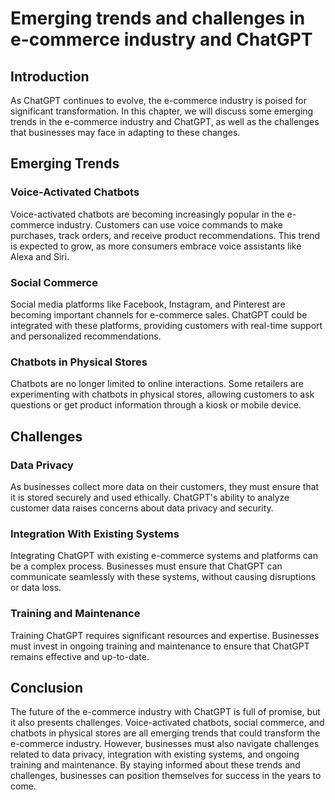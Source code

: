 Emerging trends and challenges in e-commerce industry and ChatGPT
========================================================================================================================

Introduction
------------

As ChatGPT continues to evolve, the e-commerce industry is poised for significant transformation. In this chapter, we will discuss some emerging trends in the e-commerce industry and ChatGPT, as well as the challenges that businesses may face in adapting to these changes.

Emerging Trends
---------------

### Voice-Activated Chatbots

Voice-activated chatbots are becoming increasingly popular in the e-commerce industry. Customers can use voice commands to make purchases, track orders, and receive product recommendations. This trend is expected to grow, as more consumers embrace voice assistants like Alexa and Siri.

### Social Commerce

Social media platforms like Facebook, Instagram, and Pinterest are becoming important channels for e-commerce sales. ChatGPT could be integrated with these platforms, providing customers with real-time support and personalized recommendations.

### Chatbots in Physical Stores

Chatbots are no longer limited to online interactions. Some retailers are experimenting with chatbots in physical stores, allowing customers to ask questions or get product information through a kiosk or mobile device.

Challenges
----------

### Data Privacy

As businesses collect more data on their customers, they must ensure that it is stored securely and used ethically. ChatGPT's ability to analyze customer data raises concerns about data privacy and security.

### Integration With Existing Systems

Integrating ChatGPT with existing e-commerce systems and platforms can be a complex process. Businesses must ensure that ChatGPT can communicate seamlessly with these systems, without causing disruptions or data loss.

### Training and Maintenance

Training ChatGPT requires significant resources and expertise. Businesses must invest in ongoing training and maintenance to ensure that ChatGPT remains effective and up-to-date.

Conclusion
----------

The future of the e-commerce industry with ChatGPT is full of promise, but it also presents challenges. Voice-activated chatbots, social commerce, and chatbots in physical stores are all emerging trends that could transform the e-commerce industry. However, businesses must also navigate challenges related to data privacy, integration with existing systems, and ongoing training and maintenance. By staying informed about these trends and challenges, businesses can position themselves for success in the years to come.
